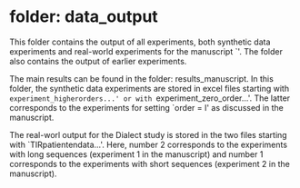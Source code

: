 # folder: data_output

This folder contains the output of all experiments, both synthetic data experiments and real-world experiments for the manuscript `'. The folder also contains the output of earlier experiments.

The main results can be found in the folder: results_manuscript. In this folder, the synthetic data experiments are stored in excel files starting with `experiment_higherorders...' or with `experiment_zero_order...'. The latter corresponds to the experiments for setting `order = I' as discussed in the manuscript.

The real-worl output for the Dialect study is stored in the two files starting with `TIRpatientendata...'. Here, number 2 corresponds to the experiments with long sequences (experiment 1 in the manuscript) and number 1 corresponds to the experiments with short sequences (experiment 2 in the manuscript).

